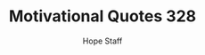---
image: /assets/img/mq/mq_328_mlk.png
title: Motivational Quotes 328
categories:
  - Motivational Quotes
author: Hope Staff
notes: Motivational Quotes 328
embed: >-
  EMBED_GOES_HERE
transcript: >-
  SOME LINES OF TEXT START HERE
---